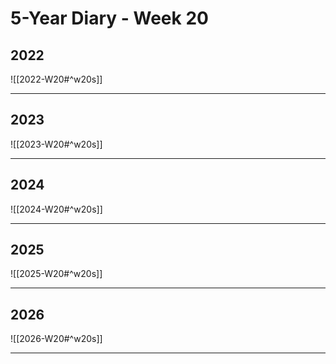 # 5-Year Diary - Week 20

## 2022
![[2022-W20#^w20s]]

---
## 2023
![[2023-W20#^w20s]]

---
## 2024
![[2024-W20#^w20s]]

---
## 2025
![[2025-W20#^w20s]]

---
## 2026
![[2026-W20#^w20s]]

---